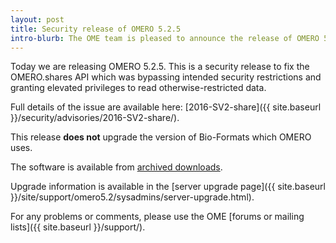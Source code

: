 ```yaml
---
layout: post
title: Security release of OMERO 5.2.5
intro-blurb: The OME team is pleased to announce the release of OMERO 5.2.5
---
```

Today we are releasing OMERO 5.2.5. This is a security release to fix
the OMERO.shares API which was bypassing intended security
restrictions and granting elevated privileges to read
otherwise-restricted data.

Full details of the issue are available here: [2016-SV2-share]({{ site.baseurl }}/security/advisories/2016-SV2-share/).

This release **does not** upgrade the version of Bio-Formats which
OMERO uses.

The software is available from [archived downloads](https://downloads.openmicroscopy.org/omero/5.2.5).

Upgrade information is available in the [server upgrade page]({{ site.baseurl }}/site/support/omero5.2/sysadmins/server-upgrade.html).

For any problems or comments, please use the OME [forums or mailing lists]({{ site.baseurl }}/support/).
